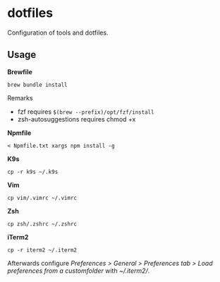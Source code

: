# dotfiles

Configuration of tools and dotfiles.

## Usage

**Brewfile**

```
brew bundle install
```

Remarks

- fzf requires `$(brew --prefix)/opt/fzf/install`
- zsh-autosuggestions requires chmod +x

**Npmfile**

```
< Npmfile.txt xargs npm install -g
```

**K9s**

```
cp -r k9s ~/.k9s
```

**Vim**

```
cp vim/.vimrc ~/.vimrc
```

**Zsh**

```
cp zsh/.zshrc ~/.zshrc
```

**iTerm2**

```
cp -r iterm2 ~/.iterm2
```

Afterwards configure _Preferences > General > Preferences tab > Load preferences from a customfolder_ with _~/.iterm2/_.
